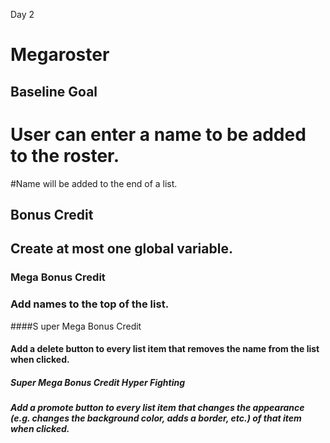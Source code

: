 Day 2

# Megaroster

## Baseline Goal
# User can enter a name to be added to the roster.
#Name will be added to the end of a list.


## Bonus Credit
## Create at most one global variable.

### Mega Bonus Credit
### Add names to the top of the list.

####S uper Mega Bonus Credit
#### Add a delete button to every list item that removes the name from the list when clicked.

##### Super Mega Bonus Credit Hyper Fighting
##### Add a promote button to every list item that changes the appearance (e.g. changes the background color, adds a border, etc.) of that item when clicked.